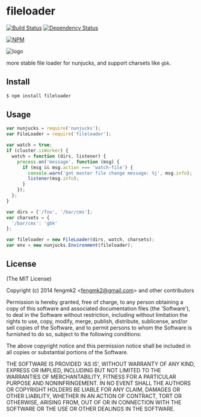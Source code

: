 fileloader
=======

[![Build Status](https://secure.travis-ci.org/node-modules/fileloader.png)](http://travis-ci.org/node-modules/fileloader)
[![Dependency Status](https://gemnasium.com/node-modules/fileloader.png)](https://gemnasium.com/node-modules/fileloader)

[![NPM](https://nodei.co/npm/fileloader.png?downloads=true&stars=true)](https://nodei.co/npm/fileloader/)

![logo](https://raw.github.com/node-modules/fileloader/master/logo.png)

more stable file loader for nunjucks, and support charsets like `gbk`.

## Install

```bash
$ npm install fileloader
```

## Usage

```js
var nunjucks = require('nunjucks');
var FileLoader = require('fileloader');

var watch = true;
if (cluster.isWorker) {
  watch = function (dirs, listener) {
    process.on('message', function (msg) {
      if (msg && msg.action === 'watch-file') {
        console.warn('got master file change message: %j', msg.info);
        listener(msg.info);
      }
    });
  };
}

var dirs = ['/foo', '/bar/cms'];
var charsets = {
  '/bar/cms': 'gbk'
};

var fileloader = new FileLoader(dirs, watch, charsets);
var env = new nunjucks.Environment(fileloader);
```

## License

(The MIT License)

Copyright (c) 2014 fengmk2 &lt;fengmk2@gmail.com&gt; and other contributors

Permission is hereby granted, free of charge, to any person obtaining
a copy of this software and associated documentation files (the
'Software'), to deal in the Software without restriction, including
without limitation the rights to use, copy, modify, merge, publish,
distribute, sublicense, and/or sell copies of the Software, and to
permit persons to whom the Software is furnished to do so, subject to
the following conditions:

The above copyright notice and this permission notice shall be
included in all copies or substantial portions of the Software.

THE SOFTWARE IS PROVIDED 'AS IS', WITHOUT WARRANTY OF ANY KIND,
EXPRESS OR IMPLIED, INCLUDING BUT NOT LIMITED TO THE WARRANTIES OF
MERCHANTABILITY, FITNESS FOR A PARTICULAR PURPOSE AND NONINFRINGEMENT.
IN NO EVENT SHALL THE AUTHORS OR COPYRIGHT HOLDERS BE LIABLE FOR ANY
CLAIM, DAMAGES OR OTHER LIABILITY, WHETHER IN AN ACTION OF CONTRACT,
TORT OR OTHERWISE, ARISING FROM, OUT OF OR IN CONNECTION WITH THE
SOFTWARE OR THE USE OR OTHER DEALINGS IN THE SOFTWARE.

